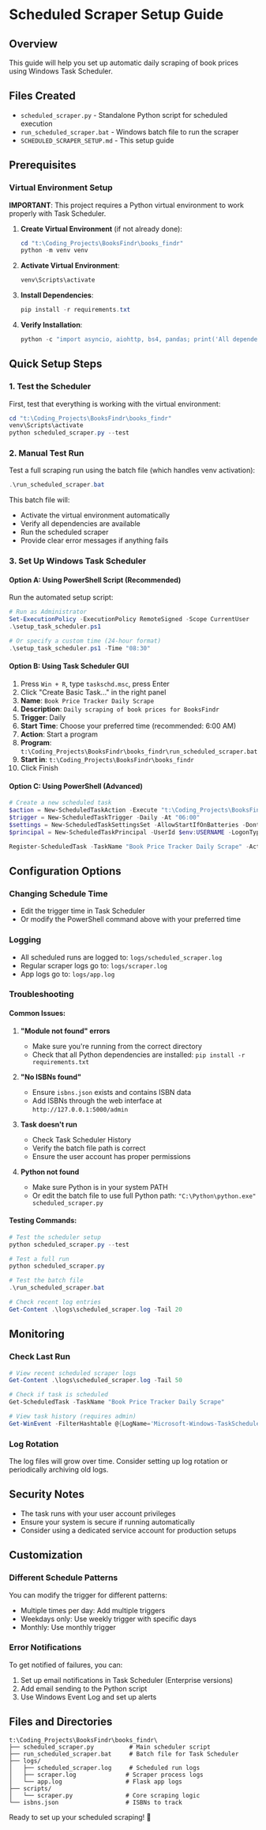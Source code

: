 # Scheduled Scraper Setup Guide

## Overview
This guide will help you set up automatic daily scraping of book prices using Windows Task Scheduler.

## Files Created
- `scheduled_scraper.py` - Standalone Python script for scheduled execution
- `run_scheduled_scraper.bat` - Windows batch file to run the scraper
- `SCHEDULED_SCRAPER_SETUP.md` - This setup guide

## Prerequisites

### Virtual Environment Setup
**IMPORTANT**: This project requires a Python virtual environment to work properly with Task Scheduler.

1. **Create Virtual Environment** (if not already done):
   ```powershell
   cd "t:\Coding_Projects\BooksFindr\books_findr"
   python -m venv venv
   ```

2. **Activate Virtual Environment**:
   ```powershell
   venv\Scripts\activate
   ```

3. **Install Dependencies**:
   ```powershell
   pip install -r requirements.txt
   ```

4. **Verify Installation**:
   ```powershell
   python -c "import asyncio, aiohttp, bs4, pandas; print('All dependencies available')"
   ```

## Quick Setup Steps

### 1. Test the Scheduler
First, test that everything is working with the virtual environment:

```powershell
cd "t:\Coding_Projects\BooksFindr\books_findr"
venv\Scripts\activate
python scheduled_scraper.py --test
```

### 2. Manual Test Run
Test a full scraping run using the batch file (which handles venv activation):

```powershell
.\run_scheduled_scraper.bat
```

This batch file will:
- Activate the virtual environment automatically
- Verify all dependencies are available
- Run the scheduled scraper
- Provide clear error messages if anything fails

### 3. Set Up Windows Task Scheduler

#### Option A: Using PowerShell Script (Recommended)
Run the automated setup script:

```powershell
# Run as Administrator
Set-ExecutionPolicy -ExecutionPolicy RemoteSigned -Scope CurrentUser
.\setup_task_scheduler.ps1

# Or specify a custom time (24-hour format)
.\setup_task_scheduler.ps1 -Time "08:30"
```

#### Option B: Using Task Scheduler GUI
1. Press `Win + R`, type `taskschd.msc`, press Enter
2. Click "Create Basic Task..." in the right panel
3. **Name**: `Book Price Tracker Daily Scrape`
4. **Description**: `Daily scraping of book prices for BooksFindr`
5. **Trigger**: Daily
6. **Start Time**: Choose your preferred time (recommended: 6:00 AM)
7. **Action**: Start a program
8. **Program**: `t:\Coding_Projects\BooksFindr\books_findr\run_scheduled_scraper.bat`
9. **Start in**: `t:\Coding_Projects\BooksFindr\books_findr`
10. Click Finish

#### Option C: Using PowerShell (Advanced)
```powershell
# Create a new scheduled task
$action = New-ScheduledTaskAction -Execute "t:\Coding_Projects\BooksFindr\books_findr\run_scheduled_scraper.bat" -WorkingDirectory "t:\Coding_Projects\BooksFindr\books_findr"
$trigger = New-ScheduledTaskTrigger -Daily -At "06:00"
$settings = New-ScheduledTaskSettingsSet -AllowStartIfOnBatteries -DontStopIfGoingOnBatteries -StartWhenAvailable
$principal = New-ScheduledTaskPrincipal -UserId $env:USERNAME -LogonType S4U

Register-ScheduledTask -TaskName "Book Price Tracker Daily Scrape" -Action $action -Trigger $trigger -Settings $settings -Principal $principal -Description "Daily scraping of book prices for BooksFindr"
```

## Configuration Options

### Changing Schedule Time
- Edit the trigger time in Task Scheduler
- Or modify the PowerShell command above with your preferred time

### Logging
- All scheduled runs are logged to: `logs/scheduled_scraper.log`
- Regular scraper logs go to: `logs/scraper.log`
- App logs go to: `logs/app.log`

### Troubleshooting

#### Common Issues:

1. **"Module not found" errors**
   - Make sure you're running from the correct directory
   - Check that all Python dependencies are installed: `pip install -r requirements.txt`

2. **"No ISBNs found"**
   - Ensure `isbns.json` exists and contains ISBN data
   - Add ISBNs through the web interface at `http://127.0.0.1:5000/admin`

3. **Task doesn't run**
   - Check Task Scheduler History
   - Verify the batch file path is correct
   - Ensure the user account has proper permissions

4. **Python not found**
   - Make sure Python is in your system PATH
   - Or edit the batch file to use full Python path: `"C:\Python\python.exe" scheduled_scraper.py`

#### Testing Commands:

```powershell
# Test the scheduler setup
python scheduled_scraper.py --test

# Test a full run
python scheduled_scraper.py

# Test the batch file
.\run_scheduled_scraper.bat

# Check recent log entries
Get-Content .\logs\scheduled_scraper.log -Tail 20
```

## Monitoring

### Check Last Run
```powershell
# View recent scheduled scraper logs
Get-Content .\logs\scheduled_scraper.log -Tail 50

# Check if task is scheduled
Get-ScheduledTask -TaskName "Book Price Tracker Daily Scrape"

# View task history (requires admin)
Get-WinEvent -FilterHashtable @{LogName='Microsoft-Windows-TaskScheduler/Operational'; ID=201} | Where-Object {$_.Message -like "*Book Price Tracker*"} | Select-Object TimeCreated, Message
```

### Log Rotation
The log files will grow over time. Consider setting up log rotation or periodically archiving old logs.

## Security Notes
- The task runs with your user account privileges
- Ensure your system is secure if running automatically
- Consider using a dedicated service account for production setups

## Customization

### Different Schedule Patterns
You can modify the trigger for different patterns:
- Multiple times per day: Add multiple triggers
- Weekdays only: Use weekly trigger with specific days
- Monthly: Use monthly trigger

### Error Notifications
To get notified of failures, you can:
1. Set up email notifications in Task Scheduler (Enterprise versions)
2. Add email sending to the Python script
3. Use Windows Event Log and set up alerts

## Files and Directories
```
t:\Coding_Projects\BooksFindr\books_findr\
├── scheduled_scraper.py          # Main scheduler script
├── run_scheduled_scraper.bat     # Batch file for Task Scheduler
├── logs/
│   ├── scheduled_scraper.log     # Scheduled run logs
│   ├── scraper.log              # Scraper process logs
│   └── app.log                  # Flask app logs
├── scripts/
│   └── scraper.py               # Core scraping logic
└── isbns.json                   # ISBNs to track
```

Ready to set up your scheduled scraping! 🚀
